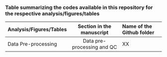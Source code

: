 ### Table summarizing the codes available in this repository for the respective analysis/figures/tables
  
| Analysis/Figures/Tables                 | Section in the manuscript    | Name of the Github folder |	
| :------------------------ |:-------------:| :-------------|
| Data Pre-processing	       |	   Data pre-processing and QC        |    XX

